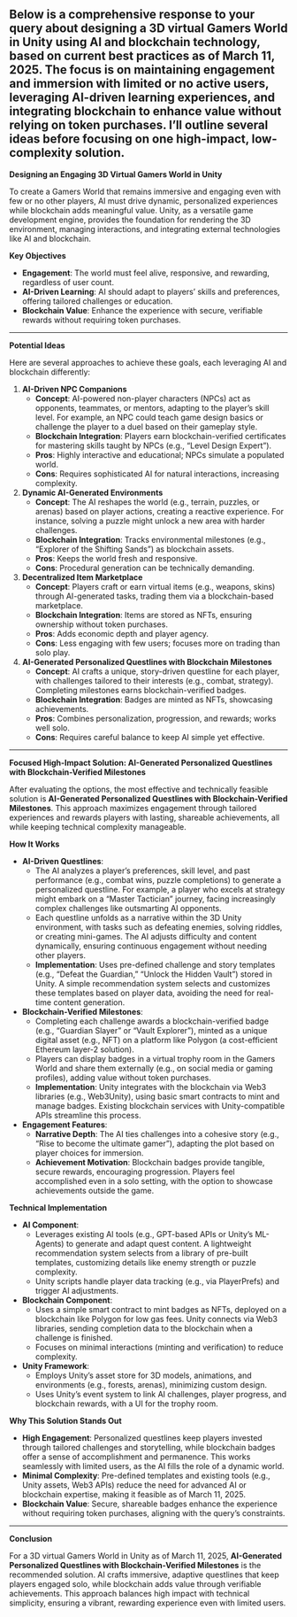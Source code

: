 Below is a comprehensive response to your query about designing a 3D virtual Gamers World in Unity using AI and blockchain technology, based on current best practices as of March 11, 2025\. The focus is on maintaining engagement and immersion with limited or no active users, leveraging AI-driven learning experiences, and integrating blockchain to enhance value without relying on token purchases. I’ll outline several ideas before focusing on one high-impact, low-complexity solution.  
---

**Designing an Engaging 3D Virtual Gamers World in Unity**

To create a Gamers World that remains immersive and engaging even with few or no other players, AI must drive dynamic, personalized experiences while blockchain adds meaningful value. Unity, as a versatile game development engine, provides the foundation for rendering the 3D environment, managing interactions, and integrating external technologies like AI and blockchain.

**Key Objectives**

* **Engagement**: The world must feel alive, responsive, and rewarding, regardless of user count.  
* **AI-Driven Learning**: AI should adapt to players’ skills and preferences, offering tailored challenges or education.  
* **Blockchain Value**: Enhance the experience with secure, verifiable rewards without requiring token purchases.

---

**Potential Ideas**

Here are several approaches to achieve these goals, each leveraging AI and blockchain differently:

1. **AI-Driven NPC Companions**  
   * **Concept**: AI-powered non-player characters (NPCs) act as opponents, teammates, or mentors, adapting to the player’s skill level. For example, an NPC could teach game design basics or challenge the player to a duel based on their gameplay style.  
   * **Blockchain Integration**: Players earn blockchain-verified certificates for mastering skills taught by NPCs (e.g., “Level Design Expert”).  
   * **Pros**: Highly interactive and educational; NPCs simulate a populated world.  
   * **Cons**: Requires sophisticated AI for natural interactions, increasing complexity.  
2. **Dynamic AI-Generated Environments**  
   * **Concept**: The AI reshapes the world (e.g., terrain, puzzles, or arenas) based on player actions, creating a reactive experience. For instance, solving a puzzle might unlock a new area with harder challenges.  
   * **Blockchain Integration**: Tracks environmental milestones (e.g., “Explorer of the Shifting Sands”) as blockchain assets.  
   * **Pros**: Keeps the world fresh and responsive.  
   * **Cons**: Procedural generation can be technically demanding.  
3. **Decentralized Item Marketplace**  
   * **Concept**: Players craft or earn virtual items (e.g., weapons, skins) through AI-generated tasks, trading them via a blockchain-based marketplace.  
   * **Blockchain Integration**: Items are stored as NFTs, ensuring ownership without token purchases.  
   * **Pros**: Adds economic depth and player agency.  
   * **Cons**: Less engaging with few users; focuses more on trading than solo play.  
4. **AI-Generated Personalized Questlines with Blockchain Milestones**  
   * **Concept**: AI crafts a unique, story-driven questline for each player, with challenges tailored to their interests (e.g., combat, strategy). Completing milestones earns blockchain-verified badges.  
   * **Blockchain Integration**: Badges are minted as NFTs, showcasing achievements.  
   * **Pros**: Combines personalization, progression, and rewards; works well solo.  
   * **Cons**: Requires careful balance to keep AI simple yet effective.

---

**Focused High-Impact Solution: AI-Generated Personalized Questlines with Blockchain-Verified Milestones**

After evaluating the options, the most effective and technically feasible solution is **AI-Generated Personalized Questlines with Blockchain-Verified Milestones**. This approach maximizes engagement through tailored experiences and rewards players with lasting, shareable achievements, all while keeping technical complexity manageable.

**How It Works**

* **AI-Driven Questlines**:  
  * The AI analyzes a player’s preferences, skill level, and past performance (e.g., combat wins, puzzle completions) to generate a personalized questline. For example, a player who excels at strategy might embark on a “Master Tactician” journey, facing increasingly complex challenges like outsmarting AI opponents.  
  * Each questline unfolds as a narrative within the 3D Unity environment, with tasks such as defeating enemies, solving riddles, or creating mini-games. The AI adjusts difficulty and content dynamically, ensuring continuous engagement without needing other players.  
  * **Implementation**: Uses pre-defined challenge and story templates (e.g., “Defeat the Guardian,” “Unlock the Hidden Vault”) stored in Unity. A simple recommendation system selects and customizes these templates based on player data, avoiding the need for real-time content generation.  
* **Blockchain-Verified Milestones**:  
  * Completing each challenge awards a blockchain-verified badge (e.g., “Guardian Slayer” or “Vault Explorer”), minted as a unique digital asset (e.g., NFT) on a platform like Polygon (a cost-efficient Ethereum layer-2 solution).  
  * Players can display badges in a virtual trophy room in the Gamers World and share them externally (e.g., on social media or gaming profiles), adding value without token purchases.  
  * **Implementation**: Unity integrates with the blockchain via Web3 libraries (e.g., Web3Unity), using basic smart contracts to mint and manage badges. Existing blockchain services with Unity-compatible APIs streamline this process.  
* **Engagement Features**:  
  * **Narrative Depth**: The AI ties challenges into a cohesive story (e.g., “Rise to become the ultimate gamer”), adapting the plot based on player choices for immersion.  
  * **Achievement Motivation**: Blockchain badges provide tangible, secure rewards, encouraging progression. Players feel accomplished even in a solo setting, with the option to showcase achievements outside the game.

**Technical Implementation**

* **AI Component**:  
  * Leverages existing AI tools (e.g., GPT-based APIs or Unity’s ML-Agents) to generate and adapt quest content. A lightweight recommendation system selects from a library of pre-built templates, customizing details like enemy strength or puzzle complexity.  
  * Unity scripts handle player data tracking (e.g., via PlayerPrefs) and trigger AI adjustments.  
* **Blockchain Component**:  
  * Uses a simple smart contract to mint badges as NFTs, deployed on a blockchain like Polygon for low gas fees. Unity connects via Web3 libraries, sending completion data to the blockchain when a challenge is finished.  
  * Focuses on minimal interactions (minting and verification) to reduce complexity.  
* **Unity Framework**:  
  * Employs Unity’s asset store for 3D models, animations, and environments (e.g., forests, arenas), minimizing custom design.  
  * Uses Unity’s event system to link AI challenges, player progress, and blockchain rewards, with a UI for the trophy room.

**Why This Solution Stands Out**

* **High Engagement**: Personalized questlines keep players invested through tailored challenges and storytelling, while blockchain badges offer a sense of accomplishment and permanence. This works seamlessly with limited users, as the AI fills the role of a dynamic world.  
* **Minimal Complexity**: Pre-defined templates and existing tools (e.g., Unity assets, Web3 APIs) reduce the need for advanced AI or blockchain expertise, making it feasible as of March 11, 2025\.  
* **Blockchain Value**: Secure, shareable badges enhance the experience without requiring token purchases, aligning with the query’s constraints.

---

**Conclusion**

For a 3D virtual Gamers World in Unity as of March 11, 2025, **AI-Generated Personalized Questlines with Blockchain-Verified Milestones** is the recommended solution. AI crafts immersive, adaptive questlines that keep players engaged solo, while blockchain adds value through verifiable achievements. This approach balances high impact with technical simplicity, ensuring a vibrant, rewarding experience even with limited users.  
